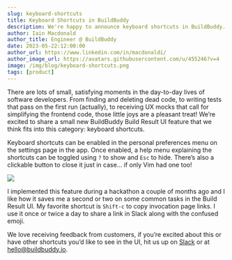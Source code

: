 ```yaml
---
slug: keyboard-shortcuts
title: Keyboard Shortcuts in BuildBuddy
description: We're happy to announce keyboard shortcuts in BuildBuddy.
author: Iain Macdonald
author_title: Engineer @ BuildBuddy
date: 2023-05-22:12:00:00
author_url: https://www.linkedin.com/in/macdonaldi/
author_image_url: https://avatars.githubusercontent.com/u/455246?v=4
image: /img/blog/keyboard-shortcuts.png
tags: [product]
---
```


There are lots of small, satisfying moments in the day-to-day lives of software developers. From finding and deleting dead code, to writing tests that pass on the first run (actually), to receiving UX mocks that call for simplifying the frontend code, those little joys are a pleasant treat! We’re excited to share a small new BuildBuddy Build Result UI feature that we think fits into this category: keyboard shortcuts.

Keyboard shortcuts can be enabled in the personal preferences menu on the settings page in the app. Once enabled, a help menu explaining the shortcuts can be toggled using `?` to show and `Esc` to hide. There’s also a clickable button to close it just in case… if only Vim had one too!

![](/img/blog/keyboard-shortcuts.png)

I implemented this feature during a hackathon a couple of months ago and I like how it saves me a second or two on some common tasks in the Build Result UI. My favorite shortcut is `Shift-c` to copy invocation page links. I use it once or twice a day to share a link in Slack along with the confused emoji.

We love receiving feedback from customers, if you’re excited about this or have other shortcuts you’d like to see in the UI, hit us up on [Slack](https://community.buildbuddy.io/) or at [hello@buildbuddy.io](mailto:hello@buildbuddy.io).
